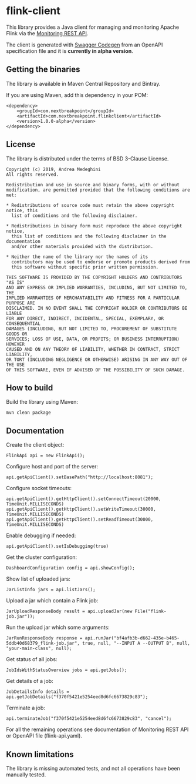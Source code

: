 # flink-client

This library provides a Java client for managing and monitoring Apache Flink via the [Monitoring REST API](https://ci.apache.org/projects/flink/flink-docs-stable/monitoring/rest_api.html).

The client is generated with [Swagger Codegen](https://swagger.io/tools/swagger-codegen/) from an OpenAPI specification file and it is **currently in alpha version**.

## Getting the binaries

The library is available in Maven Central Repository and Bintray.

If you are using Maven, add this dependency in your POM:

    <dependency>
        <groupId>com.nextbreakpoint</groupId>
        <artifactId>com.nextbreakpoint.flinkclient</artifactId>
        <version>1.0.0-alpha</version>
    </dependency>        

## License

The library is distributed under the terms of BSD 3-Clause License.

    Copyright (c) 2019, Andrea Medeghini
    All rights reserved.
    
    Redistribution and use in source and binary forms, with or without
    modification, are permitted provided that the following conditions are met:
    
    * Redistributions of source code must retain the above copyright notice, this
      list of conditions and the following disclaimer.
    
    * Redistributions in binary form must reproduce the above copyright notice,
      this list of conditions and the following disclaimer in the documentation
      and/or other materials provided with the distribution.
    
    * Neither the name of the library nor the names of its
      contributors may be used to endorse or promote products derived from
      this software without specific prior written permission.
    
    THIS SOFTWARE IS PROVIDED BY THE COPYRIGHT HOLDERS AND CONTRIBUTORS "AS IS"
    AND ANY EXPRESS OR IMPLIED WARRANTIES, INCLUDING, BUT NOT LIMITED TO, THE
    IMPLIED WARRANTIES OF MERCHANTABILITY AND FITNESS FOR A PARTICULAR PURPOSE ARE
    DISCLAIMED. IN NO EVENT SHALL THE COPYRIGHT HOLDER OR CONTRIBUTORS BE LIABLE
    FOR ANY DIRECT, INDIRECT, INCIDENTAL, SPECIAL, EXEMPLARY, OR CONSEQUENTIAL
    DAMAGES (INCLUDING, BUT NOT LIMITED TO, PROCUREMENT OF SUBSTITUTE GOODS OR
    SERVICES; LOSS OF USE, DATA, OR PROFITS; OR BUSINESS INTERRUPTION) HOWEVER
    CAUSED AND ON ANY THEORY OF LIABILITY, WHETHER IN CONTRACT, STRICT LIABILITY,
    OR TORT (INCLUDING NEGLIGENCE OR OTHERWISE) ARISING IN ANY WAY OUT OF THE USE
    OF THIS SOFTWARE, EVEN IF ADVISED OF THE POSSIBILITY OF SUCH DAMAGE.

## How to build

Build the library using Maven:

    mvn clean package

## Documentation

Create the client object:

    FlinkApi api = new FlinkApi();

Configure host and port of the server:

    api.getApiClient().setBasePath("http://localhost:8081");

Configure socket timeouts:

    api.getApiClient().getHttpClient().setConnectTimeout(20000, TimeUnit.MILLISECONDS)
    api.getApiClient().getHttpClient().setWriteTimeout(30000, TimeUnit.MILLISECONDS)
    api.getApiClient().getHttpClient().setReadTimeout(30000, TimeUnit.MILLISECONDS)

Enable debugging if needed:

    api.getApiClient().setIsDebugging(true)

Get the cluster configuration:

    DashboardConfiguration config = api.showConfig();

Show list of uploaded jars:

    JarListInfo jars = api.listJars();

Upload a jar which contain a Flink job:

    JarUploadResponseBody result = api.uploadJar(new File("flink-job.jar"));

Run the upload jar which some arguments:

    JarRunResponseBody response = api.runJar("bf4afb3b-d662-435e-b465-5ddb40d68379_flink-job.jar", true, null, "--INPUT A --OUTPUT B", null, "your-main-class", null);

Get status of all jobs:

    JobIdsWithStatusOverview jobs = api.getJobs();

Get details of a job:

    JobDetailsInfo details = api.getJobDetails("f370f5421e5254eed8d6fc6673829c83");

Terminate a job:

    api.terminateJob("f370f5421e5254eed8d6fc6673829c83", "cancel");

For all the remaining operations see documentation of Monitoring REST API or OpenAPI file (flink-api.yaml).

## Known limitations

The library is missing automated tests, and not all operations have been manually tested.
